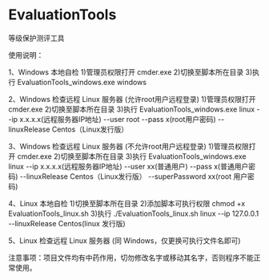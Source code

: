 # EvaluationTools
等级保护测评工具


使用说明：

1、Windows 本地自检
	1)管理员权限打开 cmder.exe
	2)切换至脚本所在目录
	3)执行 EvaluationTools_windows.exe windows

2、Windows 检查远程 Linux 服务器 (允许root用户远程登录)
	1)管理员权限打开 cmder.exe
	2)切换至脚本所在目录
	3)执行 
	EvaluationTools_windows.exe linux --ip x.x.x.x(远程服务器IP地址) --user root --pass x(root用户密码) --linuxRelease Centos（Linux发行版）

3、Windows 检查远程 Linux 服务器 (不允许root用户远程登录)
	1)管理员权限打开 cmder.exe
	2)切换至脚本所在目录
	3)执行
	EvaluationTools_windows.exe linux --ip x.x.x.x(远程服务器IP地址) --user xx(普通用户) --pass x(普通用户密码) --linuxRelease Centos（Linux发行版） --superPassword xx(root 用户密码)

4、Linux 本地自检
	1)切换至脚本所在目录
	2)添加脚本可执行权限 chmod +x EvaluationTools_linux.sh
	3)执行
	./EvaluationTools_linux.sh linux --ip 127.0.0.1 --linuxRelease Centos(linux 发行版)
	
5、Linux 检查远程 Linux 服务器 (同 Windows，仅更换可执行文件名即可)

注意事项：项目文件均有中药作用，切勿修改名字或移动其名字，否则程序不能正常使用。
